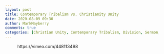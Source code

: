 ```yaml
---
layout: post
title: Contemporary Tribalism vs. Christianity Unity
date: 2020-08-09 09:30
author: MarkMayberry
comments: true
categories: [Christian Unity, Contemporary Tribalism, Division, Sermon, Unity]
---
```

<!-- wp:core-embed/vimeo {"url":"https://vimeo.com/448113498","type":"video","providerNameSlug":"vimeo","className":"wp-embed-aspect-4-3 wp-has-aspect-ratio"} -->
<figure class="wp-block-embed-vimeo wp-block-embed is-type-video is-provider-vimeo wp-embed-aspect-4-3 wp-has-aspect-ratio"><div class="wp-block-embed__wrapper">
https://vimeo.com/448113498
</div></figure>
<!-- /wp:core-embed/vimeo -->
